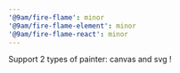 ```yaml
---
'@9am/fire-flame': minor
'@9am/fire-flame-element': minor
'@9am/fire-flame-react': minor
---
```


Support 2 types of painter: canvas and svg !
